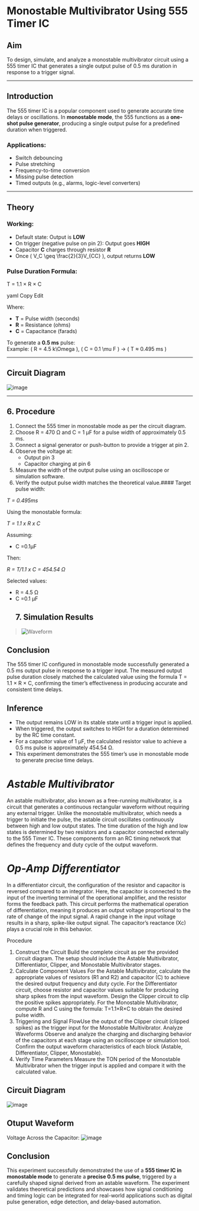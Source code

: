 # Monostable Multivibrator Using 555 Timer IC

##  Aim

To design, simulate, and analyze a monostable multivibrator circuit using a 555 timer IC that generates a single output pulse of 0.5 ms duration in response to a trigger signal.

---

##  Introduction

The 555 timer IC is a popular component used to generate accurate time delays or oscillations. In **monostable mode**, the 555 functions as a **one-shot pulse generator**, producing a single output pulse for a predefined duration when triggered.

### Applications:
- Switch debouncing
- Pulse stretching
- Frequency-to-time conversion
- Missing pulse detection
- Timed outputs (e.g., alarms, logic-level converters)

---

##  Theory

### Working:

- Default state: Output is **LOW**
- On trigger (negative pulse on pin 2): Output goes **HIGH**
- Capacitor **C** charges through resistor **R**
- Once \( V_C \geq \frac{2}{3}V_{CC} \), output returns **LOW**

### Pulse Duration Formula:

T = 1.1 × R × C

yaml
Copy
Edit

Where:  
- **T** = Pulse width (seconds)  
- **R** = Resistance (ohms)  
- **C** = Capacitance (farads)

To generate a **0.5 ms** pulse:  
Example: \( R = 4.5 k\Omega \), \( C = 0.1 \mu F \) → \( T ≈ 0.495 ms \)

---



##  Circuit Diagram

![image](https://github.com/user-attachments/assets/fe1f90b1-081c-4ba6-ae4c-3e3fc921cdec)

---

## 6. Procedure

1. Connect the 555 timer in monostable mode as per the circuit diagram.
2. Choose R = 470 Ω and C = 1 µF for a pulse width of approximately 0.5 ms.
3. Connect a signal generator or push-button to provide a trigger at pin 2.
4. Observe the voltage at:
   - Output pin 3
   - Capacitor charging at pin 6
5. Measure the width of the output pulse using an oscilloscope or simulation software.
6. Verify the output pulse width matches the theoretical value.#### Target pulse width:

*T = 0.495ms*

Using the monostable formula:

*T = 1.1 x R x C*

Assuming:
- C =0.1µF

Then:

*R = T/1.1 x C = 454.54 Ω*

Selected values:
- R = 4.5 Ω
- C =0.1 µF
  ## 7. Simulation Results

> ![Waveform](https://github.com/user-attachments/assets/141243cc-a94a-4485-b145-532742e47138)
## **Conclusion**
The 555 timer IC configured in monostable mode successfully generated a 0.5 ms output pulse in response to a trigger input. The measured output pulse duration closely matched the calculated value using the formula T = 1.1 × R × C, confirming the timer’s effectiveness in producing accurate and consistent time delays.


## Inference

* The output remains LOW in its stable state until a trigger input is applied.
* When triggered, the output switches to HIGH for a duration determined by the RC time constant.
* For a capacitor value of 1 µF, the calculated resistor value to achieve a 0.5 ms pulse is approximately 454.54 Ω.
* This experiment demonstrates the 555 timer’s use in monostable mode to generate precise time delays.

# _**Astable Multivibrator**_
An astable multivibrator, also known as a free-running multivibrator, is a circuit that generates a continuous rectangular waveform without requiring any external trigger. Unlike the monostable multivibrator, which needs a trigger to initiate the pulse, the astable circuit oscillates continuously between high and low output states.
The time duration of the high and low states is determined by two resistors and a capacitor connected externally to the 555 Timer IC. These components form an RC timing network that defines the frequency and duty cycle of the output waveform.

# _**Op-Amp Differentiator**_
In a differentiator circuit, the configuration of the resistor and capacitor is reversed compared to an integrator. Here, the capacitor is connected to the input of the inverting terminal of the operational amplifier, and the resistor forms the feedback path.
This circuit performs the mathematical operation of differentiation, meaning it produces an output voltage proportional to the rate of change of the input signal. A rapid change in the input voltage results in a sharp, spike-like output signal. The capacitor’s reactance (Xc) plays a crucial role in this behavior.

Procedure
1) Construct the Circuit
   Build the complete circuit as per the provided circuit diagram. The setup should include the Astable Multivibrator, Differentiator, Clipper, and Monostable Multivibrator stages.
2) Calculate Component Values
   For the Astable Multivibrator, calculate the appropriate values of resistors (R1 and R2) and capacitor (C) to achieve the desired output frequency and duty cycle.
   For the Differentiator circuit, choose resistor and capacitor values suitable for producing sharp spikes from the input waveform.
   Design the Clipper circuit to clip the positive spikes appropriately.
   For the Monostable Multivibrator, compute R and C using the formula:
   T=1.1×R×C
   to obtain the desired pulse width.
3) Triggering and Signal FlowUse the output of the Clipper circuit (clipped spikes) as the trigger input for the Monostable Multivibrator.
   Analyze Waveforms
   Observe and analyze the charging and discharging behavior of the capacitors at each stage using an oscilloscope or simulation tool.
   Confirm the output waveform characteristics of each block (Astable, Differentiator, Clipper, Monostable).
4) Verify Time Parameters
   Measure the TON period of the Monostable Multivibrator when the trigger input is applied and compare it with the calculated value.
## Circuit Diagram
![image](https://github.com/user-attachments/assets/303eba91-66eb-4a6a-9dbc-12f03dbb176c)


## Otuput Waveform
Voltage Across the Capacitor: 
![image](https://github.com/user-attachments/assets/3894310a-e307-4e17-a570-e0371812d10f)
## Conclusion

This experiment successfully demonstrated the use of a **555 timer IC in monostable mode** to generate a **precise 0.5 ms pulse**, triggered by a carefully shaped signal derived from an astable waveform. The experiment validates theoretical predictions and showcases how signal conditioning and timing logic can be integrated for real-world applications such as digital pulse generation, edge detection, and delay-based automation.

